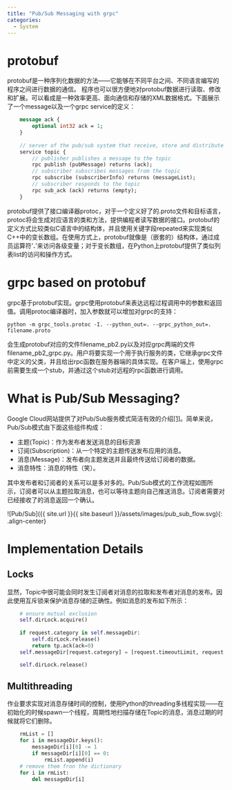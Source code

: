 ```yaml
---
title: "Pub/Sub Messaging with grpc"
categories:
  - System
---
```


# protobuf
protobuf是一种序列化数据的方法——它能够在不同平台之间、不同语言编写的程序之间进行数据的通信。
程序也可以很方便地对protobuf数据进行读取、修改和扩展。可以看成是一种效率更高、面向通信和存储的XML数据格式。下面展示了一个message以及一个grpc service的定义：
```protobuf
    message ack {
        optional int32 ack = 1;
    }
    
    // server of the pub/sub system that receive, store and distribute messages.
    service topic {
        // publisher publishes a message to the topic
        rpc publish (pubMessage) returns (ack);
        // subscriber subscribes messages from the topic
        rpc subscribe (subscriberInfo) returns (messageList);
        // subscriber responds to the topic
        rpc sub_ack (ack) returns (empty);
    }
```

protobuf提供了接口编译器protoc，对于一个定义好了的.proto文件和目标语言，protoc将会生成对应语言的类和方法，提供编程者读写数据的接口。protobuf的定义方式比较类似C语言中的结构体，并且使用关键字段repeated来实现类似C++中的变长数组。在使用方式上，protobuf就像是（嵌套的）结构体，通过成员运算符'**.**'来访问各级变量；对于变长数组，在Python上protobuf提供了类似列表list的访问和操作方式。

# grpc based on protobuf
grpc基于protobuf实现。grpc使用protobuf来表达远程过程调用中的参数和返回值。调用protoc编译器时，加入参数就可以增加对grpc的支持：
```
python -m grpc_tools.protoc -I. --python_out=. --grpc_python_out=. filename.proto
```
会生成protobuf对应的文件filename_pb2.py以及对应grpc两端的文件filename_pb2_grpc.py。用户将要实现一个用于执行服务的类，它继承grpc文件中定义的父类，并且给出rpc函数在服务器端的具体实现。在客户端上，使用grpc前需要生成一个stub，并通过这个stub对远程的rpc函数进行调用。

# What is Pub/Sub Messaging?
Google Cloud网站提供了对Pub/Sub服务模式简洁有效的介绍[[1]][Google Cloud]。简单来说，Pub/Sub模式由下面这些组件构成：

* 主题(Topic)：作为发布者发送消息的目标资源
* 订阅(Subscription)：从一个特定的主题传送发布应用的消息。
* 消息(Message)：发布者向主题发送并且最终传送给订阅者的数据。
* 消息特性：消息的特性（笑）。

其中发布者和订阅者的关系可以是多对多的。Pub/Sub模式的工作流程如图所示，订阅者可以从主题拉取消息，也可以等待主题向自己推送消息。订阅者需要对已经接收了的消息返回一个确认。

![Pub/Sub]({{ site.url }}{{ site.baseurl }}/assets/images/pub_sub_flow.svg){: .align-center}

# Implementation Details
## Locks 
显然，Topic中很可能会同时发生订阅者对消息的拉取和发布者对消息的发布。因此使用互斥锁来保护消息存储的正确性。例如消息的发布如下所示：
```python
    # ensure mutual exclusion
    self.dirLock.acquire()
    
    if request.category in self.messageDir:
        self.dirLock.release()
        return tp.ack(ack=0)
    self.messageDir[request.category] = [request.timeoutLimit, request.content]

    self.dirLock.release()
```

## Multithreading
作业要求实现对消息存储时间的控制，使用Python的threading多线程实现——在初始化的时候spawn一个线程，周期性地扫描存储在Topic的消息，消息过期的时候就将它们删除。
```python
    rmList = []
    for i in messageDir.keys():
        messageDir[i][0] -= 1
        if messageDir[i][0] == 0:
            rmList.append(i)
    # remove them fron the dictionary
    for i in rmList:
        del messageDir[i]
```


[Google Cloud]: https://cloud.google.com/pubsub/docs/overview